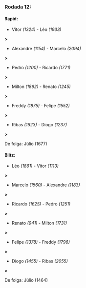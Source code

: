 ### Rodada 12:

#### Rapid:

* Vitor *(1324)*     -     Léo *(1933)*

 **>** 
* Alexandre *(1154)*     -     Marcelo *(2094)*

 **>** 
* Pedro *(1200)*     -     Ricardo *(1771)*

 **>** 
* Milton *(1892)*     -     Renato *(1245)*

 **>** 
* Freddy *(1875)*     -     Felipe *(1552)*

 **>** 
* Ribas *(1623)*     -     Diogo *(1237)*

 **>** 

De folga: Júlio (1677)

#### Blitz:

* Léo *(1861)*     -     Vitor *(1113)*

 **>** 
* Marcelo *(1560)*     -     Alexandre *(1183)*

 **>** 
* Ricardo *(1625)*     -     Pedro *(1251)*

 **>** 
* Renato *(941)*     -     Milton *(1731)*

 **>** 
* Felipe *(1378)*     -     Freddy *(1796)*

 **>** 
* Diogo *(1455)*     -     Ribas *(2055)*

 **>** 

De folga: Júlio (1464)

